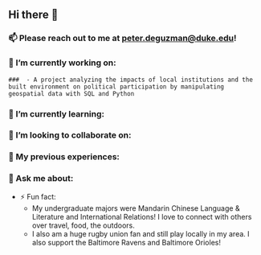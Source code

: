 ## Hi there 👋

### 📫 Please reach out to me at peter.deguzman@duke.edu!


### 🔭 I’m currently working on:  
    ###  - A project analyzing the impacts of local institutions and the built environment on political participation by manipulating geospatial data with SQL and Python
### 🌱 I’m currently learning:
### 👯 I’m looking to collaborate on:

### :notebook: My previous experiences:


### 💬 Ask me about:

- ⚡ Fun fact:
  - My undergraduate majors were Mandarin Chinese Language & Literature and International Relations! I love to connect with others over travel, food, the outdoors.
  - I also am a huge rugby union fan and still play locally in my area. I also support the Baltimore Ravens and Baltimore Orioles!

